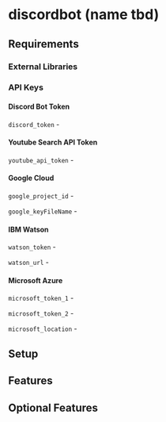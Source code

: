 # discordbot (name tbd)

## Requirements

### External Libraries

### API Keys

#### Discord Bot Token
`discord_token` - 

#### Youtube Search API Token
`youtube_api_token` - 

#### Google Cloud
`google_project_id` - 

`google_keyFileName` - 

#### IBM Watson
`watson_token` - 

`watson_url` - 

#### Microsoft Azure
`microsoft_token_1` - 

`microsoft_token_2` - 

`microsoft_location` - 

## Setup

## Features

## Optional Features

